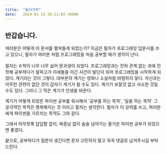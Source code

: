 ```yaml
---
title:  "들어가며"
date:   2019-01-14 20:21:03 +0900
---
```


## 반갑습니다.
여러분은 어떻게 이 문서를 펼쳐들게 되었는가? 지금은 필자가 프로그래밍 입문서를 쓰고 있으니, 필자가
여러분 처럼 프로그래밍을 처음 공부할 때가 생각이 난다.
<br><br>
필자는 수학이 너무 너무 싫어 문과생이 되었다. 프로그래밍과는 전혀 관계 없는 과에 진학해 공부하다가
알파고가 이세돌을 이긴 사건이 발단이 되어 프로그래밍을 시작하게 되었다. 계기라는 것이 그렇다. 
대부분의 계기는 영화나 소설처럼 비범하지 않다. 자신과는 아무런 관련이 없던 것이 갑자기 계기가 될 수도 있다.
계기가 보잘것 없고 사소한 것일 수도 있다. 그러나 그 작은 계기가 인생을 바꾼다.

계기가 어떻게 되었든 파이썬 공부를 위시해서 '공부를 하는 목적', '일을 하는 목적' 
그 궁극적인 목적은 행복해지는 것 이라고 필자는 생각한다.
필자가 이 강의를 쓰고, 여러분에게 파이썬을 가르치는 목적도 그와 같다.

그래서 아무쪼록 답답함 없이, 짜증남 없이 술술 넘어가는 즐거운 파이썬 공부가 되었으면 좋겠다.

끝으로, 공부하다가 질문이 생긴다면 혼자 고민하지 말고 꼭꼭 댓글로 남겨주시길 부탁드린다.

